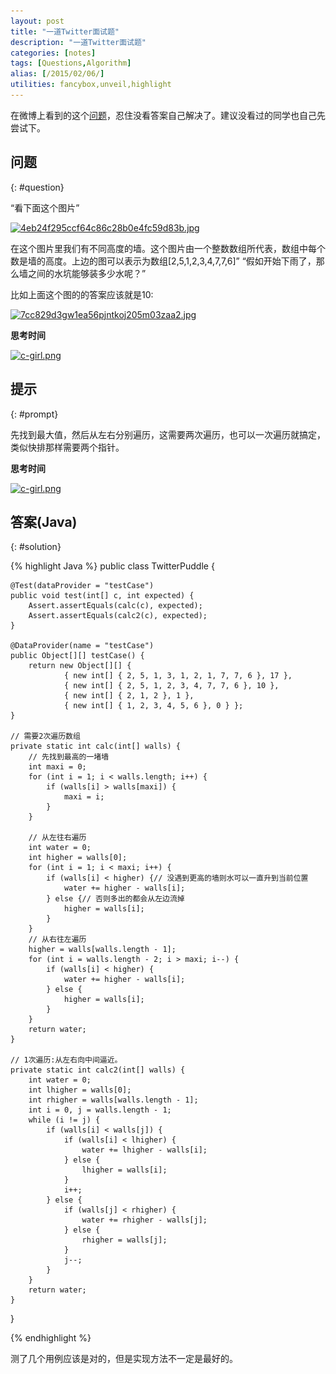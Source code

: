 ```yaml
---
layout: post
title: "一道Twitter面试题"
description: "一道Twitter面试题"
categories: [notes]
tags: [Questions,Algorithm]
alias: [/2015/02/06/]
utilities: fancybox,unveil,highlight
---
```


在微博上看到的这个[问题][1]，忍住没看答案自己解决了。建议没看过的同学也自己先尝试下。

## 问题
{: #question}

“看下面这个图片”

<a class="post-image" href="/assets/images/posts/4eb24f295ccf64c86c28b0e4fc59d83b.jpg">
<img itemprop="image" data-src="/assets/images/posts/4eb24f295ccf64c86c28b0e4fc59d83b.jpg" src="/assets/js/unveil/loader.gif" alt="4eb24f295ccf64c86c28b0e4fc59d83b.jpg" />
</a>

在这个图片里我们有不同高度的墙。这个图片由一个整数数组所代表，数组中每个数是墙的高度。上边的图可以表示为数组[2,5,1,2,3,4,7,7,6]”
“假如开始下雨了，那么墙之间的水坑能够装多少水呢？”

比如上面这个图的的答案应该就是10:

<a class="post-image" href="/assets/images/posts/7cc829d3gw1ea56pjntkoj205m03zaa2.jpg">
<img itemprop="image" data-src="/assets/images/posts/7cc829d3gw1ea56pjntkoj205m03zaa2.jpg" src="/assets/js/unveil/loader.gif" alt="7cc829d3gw1ea56pjntkoj205m03zaa2.jpg" />
</a>

**思考时间**

<a class="post-image" href="/assets/images/posts/c-girl.png">
<img itemprop="image" data-src="/assets/images/posts/c-girl.png" src="/assets/js/unveil/loader.gif" alt="c-girl.png" />
</a>


## 提示
{: #prompt}

先找到最大值，然后从左右分别遍历，这需要两次遍历，也可以一次遍历就搞定，类似快排那样需要两个指针。

**思考时间**

<a class="post-image" href="/assets/images/posts/c-girl.png">
<img itemprop="image" data-src="/assets/images/posts/c-girl.png" src="/assets/js/unveil/loader.gif" alt="c-girl.png" />
</a>

## 答案(Java)
{: #solution}


{% highlight Java %}
public class TwitterPuddle {

	@Test(dataProvider = "testCase")
	public void test(int[] c, int expected) {
		Assert.assertEquals(calc(c), expected);
		Assert.assertEquals(calc2(c), expected);
	}

	@DataProvider(name = "testCase")
	public Object[][] testCase() {
		return new Object[][] { 
				{ new int[] { 2, 5, 1, 3, 1, 2, 1, 7, 7, 6 }, 17 },
				{ new int[] { 2, 5, 1, 2, 3, 4, 7, 7, 6 }, 10 },
				{ new int[] { 2, 1, 2 }, 1 },
				{ new int[] { 1, 2, 3, 4, 5, 6 }, 0 } };
	}

	// 需要2次遍历数组
	private static int calc(int[] walls) {
		// 先找到最高的一堵墙
		int maxi = 0;
		for (int i = 1; i < walls.length; i++) {
			if (walls[i] > walls[maxi]) {
				maxi = i;
			}
		}

		// 从左往右遍历
		int water = 0;
		int higher = walls[0];
		for (int i = 1; i < maxi; i++) {
			if (walls[i] < higher) {// 没遇到更高的墙则水可以一直升到当前位置
				water += higher - walls[i];
			} else {// 否则多出的都会从左边流掉
				higher = walls[i];
			}
		}
		// 从右往左遍历
		higher = walls[walls.length - 1];
		for (int i = walls.length - 2; i > maxi; i--) {
			if (walls[i] < higher) {
				water += higher - walls[i];
			} else {
				higher = walls[i];
			}
		}
		return water;
	}

	// 1次遍历:从左右向中间逼近。
	private static int calc2(int[] walls) {
		int water = 0;
		int lhigher = walls[0];
		int rhigher = walls[walls.length - 1];
		int i = 0, j = walls.length - 1;
		while (i != j) {
			if (walls[i] < walls[j]) {
				if (walls[i] < lhigher) {
					water += lhigher - walls[i];
				} else {
					lhigher = walls[i];
				}
				i++;
			} else {
				if (walls[j] < rhigher) {
					water += rhigher - walls[j];
				} else {
					rhigher = walls[j];
				}
				j--;
			}
		}
		return water;
	}
}

{% endhighlight %}


测了几个用例应该是对的，但是实现方法不一定是最好的。



 [1]: http://ask.julyedu.com/question/140